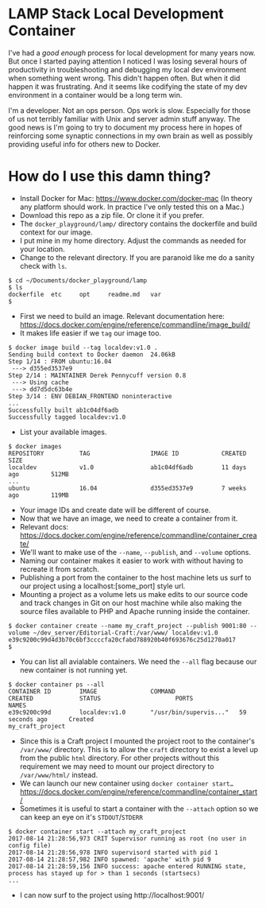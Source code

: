 # LAMP Stack Local Development Container
I've had a _good enough_ process for local development for many years now. But once I started paying attention I noticed I was losing several hours of  productivity in troubleshooting and debugging my local dev environment when  something went wrong. This didn't happen often. But when it did happen it was  frustrating. And it seems like codifying the state of my dev environment in a  container would be a long term win.

I'm a developer. Not an ops person. Ops work is slow. Especially for those of us not terribly familiar with Unix and server admin stuff anyway. The good news is I'm going to try to document my process here in hopes of reinforcing some synaptic connections in my own brain as well as possibly providing useful info for others new to Docker.

# How do I use this damn thing?
* Install Docker for Mac: https://www.docker.com/docker-mac (In theory any platform should work. In practice I've only tested this on a Mac.)
* Download this repo as a zip file. Or clone it if you prefer. 
* The `docker_playground/lamp/` directory contains the dockerfile and build context for our image.
* I put mine in my home directory. Adjust the commands as needed for your location.
* Change to the relevant directory. If you are paranoid like me do a sanity check with `ls`. 

```
$ cd ~/Documents/docker_playground/lamp
$ ls
dockerfile	etc		opt		readme.md	var
$ 
```

* First we need to build an image. Relevant documentation here: https://docs.docker.com/engine/reference/commandline/image_build/
* It makes life easier if we `tag` our image too.

```
$ docker image build --tag localdev:v1.0 .
Sending build context to Docker daemon  24.06kB
Step 1/14 : FROM ubuntu:16.04
 ---> d355ed3537e9
Step 2/14 : MAINTAINER Derek Pennycuff version 0.8
 ---> Using cache
 ---> dd7d5dc63b4e
Step 3/14 : ENV DEBIAN_FRONTEND noninteractive
...
Successfully built ab1c04df6adb
Successfully tagged localdev:v1.0
```

* List your available images.

```
$ docker images
REPOSITORY          TAG                 IMAGE ID            CREATED             SIZE
localdev            v1.0                ab1c04df6adb        11 days ago         512MB
...
ubuntu              16.04               d355ed3537e9        7 weeks ago         119MB
```

* Your image IDs and create date will be different of course.
* Now that we have an image, we need to create a container from it.
* Relevant docs: https://docs.docker.com/engine/reference/commandline/container_create/
* We'll want to make use of the `--name`, `--publish`, and `--volume` options.
* Naming our container makes it easier to work with without having to recreate it from scratch.
* Publishing a port from the container to the host machine lets us surf to our project using a localhost:[some_port] style url.
* Mounting a project as a volume lets us make edits to our source code and track changes in Git on our host machine while also making the source files available to PHP and Apache running inside the container.

```
$ docker container create --name my_craft_project --publish 9001:80 --volume ~/dev_server/Editorial-Craft:/var/www/ localdev:v1.0
e39c9200c99d4d3b70c6bf3ccccfa20cfabd788920b40f693676c25d1270a017
$
```

* You can list all avialable containers. We need the `--all` flag because our new container is not running yet.

```
$ docker container ps --all
CONTAINER ID        IMAGE               COMMAND                  CREATED             STATUS                     PORTS               NAMES
e39c9200c99d        localdev:v1.0       "/usr/bin/supervis..."   59 seconds ago      Created                                        my_craft_project
```

* Since this is a Craft project I mounted the project root to the container's `/var/www/` directory. This is to allow the `craft` directory to exist a level up from the public `html` directory. For other projects without this requirement we may need to mount our project directory to `/var/www/html/` instead.
* We can launch our new container using `docker container start…` https://docs.docker.com/engine/reference/commandline/container_start/
* Sometimes it is useful to start a container with the `--attach` option so we can keep an eye on it's `STDOUT`/`STDERR`

```
$ docker container start --attach my_craft_project
2017-08-14 21:28:56,973 CRIT Supervisor running as root (no user in config file)
2017-08-14 21:28:56,978 INFO supervisord started with pid 1
2017-08-14 21:28:57,982 INFO spawned: 'apache' with pid 9
2017-08-14 21:28:59,156 INFO success: apache entered RUNNING state, process has stayed up for > than 1 seconds (startsecs)
...
```

* I can now surf to the project using http://localhost:9001/